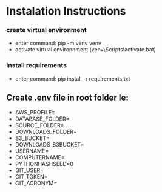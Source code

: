 # Instalation Instructions

### create virtual environment
<ul>
<li>enter command: pip -m venv venv</li>
<li>activate virtual environnment (venv\Scripts\activate.bat)</li>
</ul>

### install requirements
<ul>
<li>enter command: pip install -r requirements.txt</li>
</ul>

## Create .env file in root folder Ie:
<ul>
<li>AWS_PROFILE=            </li>
<li>DATABASE_FOLDER=</li>
<li>SOURCE_FOLDER=</li>
<li>DOWNLOADS_FOLDER=</li>
<li>S3_BUCKET=</li>
<li>DOWNLOADS_S3BUCKET=</li>
<li>USERNAME=</li>
<li>COMPUTERNAME=</li>
<li>PYTHONHASHSEED=0</li>
<li>GIT_USER=</li>
<li>GIT_TOKEN=</li>
<li>GIT_ACRONYM=</li>
</ul>
